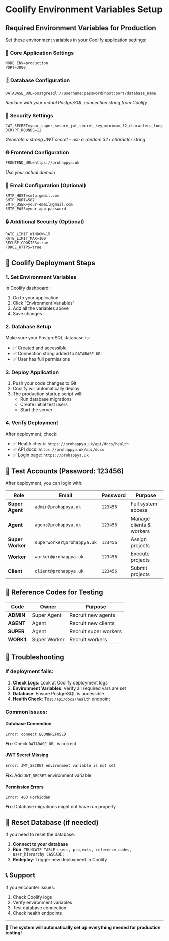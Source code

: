 # Coolify Environment Variables Setup

## Required Environment Variables for Production

Set these environment variables in your Coolify application settings:

### 🔧 **Core Application Settings**
```env
NODE_ENV=production
PORT=3000
```

### 🗄️ **Database Configuration**
```env
DATABASE_URL=postgresql://username:password@host:port/database_name
```
*Replace with your actual PostgreSQL connection string from Coolify*

### 🔐 **Security Settings**
```env
JWT_SECRET=your_super_secure_jwt_secret_key_minimum_32_characters_long
BCRYPT_ROUNDS=12
```
*Generate a strong JWT secret - use a random 32+ character string*

### 🌐 **Frontend Configuration**
```env
FRONTEND_URL=https://prohappya.uk
```
*Use your actual domain*

### 📧 **Email Configuration (Optional)**
```env
SMTP_HOST=smtp.gmail.com
SMTP_PORT=587
SMTP_USER=your-email@gmail.com
SMTP_PASS=your-app-password
```

### 🔒 **Additional Security (Optional)**
```env
RATE_LIMIT_WINDOW=15
RATE_LIMIT_MAX=100
SECURE_COOKIES=true
FORCE_HTTPS=true
```

## 🚀 **Coolify Deployment Steps**

### 1. **Set Environment Variables**
In Coolify dashboard:
1. Go to your application
2. Click "Environment Variables"
3. Add all the variables above
4. Save changes

### 2. **Database Setup**
Make sure your PostgreSQL database is:
- ✅ Created and accessible
- ✅ Connection string added to `DATABASE_URL`
- ✅ User has full permissions

### 3. **Deploy Application**
1. Push your code changes to Git
2. Coolify will automatically deploy
3. The production startup script will:
   - Run database migrations
   - Create initial test users
   - Start the server

### 4. **Verify Deployment**
After deployment, check:
- ✅ Health check: `https://prohappya.uk/api/docs/health`
- ✅ API docs: `https://prohappya.uk/api/docs`
- ✅ Login page: `https://prohappya.uk`

## 🧪 **Test Accounts (Password: 123456)**

After deployment, you can login with:

| Role | Email | Password | Purpose |
|------|-------|----------|---------|
| **Super Agent** | `admin@prohappya.uk` | `123456` | Full system access |
| **Agent** | `agent@prohappya.uk` | `123456` | Manage clients & workers |
| **Super Worker** | `superworker@prohappya.uk` | `123456` | Assign projects |
| **Worker** | `worker@prohappya.uk` | `123456` | Execute projects |
| **Client** | `client@prohappya.uk` | `123456` | Submit projects |

## 🔗 **Reference Codes for Testing**

| Code | Owner | Purpose |
|------|-------|---------|
| **ADMIN** | Super Agent | Recruit new agents |
| **AGENT** | Agent | Recruit new clients |
| **SUPER** | Agent | Recruit super workers |
| **WORK1** | Super Worker | Recruit workers |

## 🔧 **Troubleshooting**

### If deployment fails:

1. **Check Logs**: Look at Coolify deployment logs
2. **Environment Variables**: Verify all required vars are set
3. **Database**: Ensure PostgreSQL is accessible
4. **Health Check**: Test `/api/docs/health` endpoint

### Common Issues:

#### Database Connection
```
Error: connect ECONNREFUSED
```
**Fix**: Check `DATABASE_URL` is correct

#### JWT Secret Missing
```
Error: JWT_SECRET environment variable is not set
```
**Fix**: Add `JWT_SECRET` environment variable

#### Permission Errors
```
Error: 403 Forbidden
```
**Fix**: Database migrations might not have run properly

## 🔄 **Reset Database (if needed)**

If you need to reset the database:

1. **Connect to your database**
2. **Run**: `TRUNCATE TABLE users, projects, reference_codes, user_hierarchy CASCADE;`
3. **Redeploy**: Trigger new deployment in Coolify

## 📞 **Support**

If you encounter issues:
1. Check Coolify logs
2. Verify environment variables
3. Test database connection
4. Check health endpoints

---

**🎯 The system will automatically set up everything needed for production testing!**